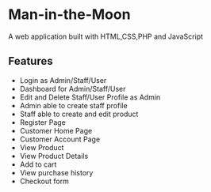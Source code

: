 # Man-in-the-Moon
A web application built with HTML,CSS,PHP and JavaScript

## Features 
 * Login as Admin/Staff/User
 * Dashboard for Admin/Staff/User
 * Edit and Delete Staff/User Profile as Admin
 * Admin able to create staff profile
 * Staff able to create and edit product    
 * Register Page 
 * Customer Home Page
 * Customer Account Page
 * View Product 
 * View Product Details 
 * Add to cart 
 * View purchase history
 * Checkout form
